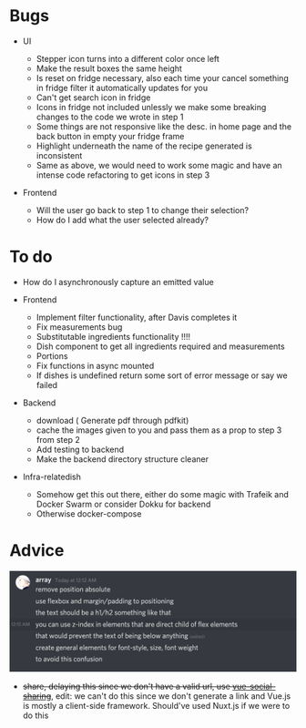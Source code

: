 # Bugs

- UI

  - Stepper icon turns into a different color once left
  - Make the result boxes the same height
  - Is reset on fridge necessary, also each time your cancel something in fridge filter it automatically updates for you
  - Can't get search icon in fridge
  - Icons in fridge not included unlessly we make some breaking changes to the code we wrote in step 1
  - Some things are not responsive like the desc. in home page and the back button in empty your fridge frame
  - Highlight underneath the name of the recipe generated is inconsistent
  - Same as above, we would need to work some magic and have an intense code refactoring to get icons in step 3

- Frontend
  - Will the user go back to step 1 to change their selection?
  - How do I add what the user selected already?

# To do

- How do I asynchronously capture an emitted value

- Frontend

  - Implement filter functionality, after Davis completes it
  - Fix measurements bug
  - Substitutable ingredients functionality !!!!
  - Dish component to get all ingredients required and measurements
  - Portions
  - Fix functions in async mounted
  - If dishes is undefined return some sort of error message or say we failed

- Backend

  - download ( Generate pdf through pdfkit)
  - cache the images given to you and pass them as a prop to step 3 from step 2
  - Add testing to backend
  - Make the backend directory structure cleaner

- Infra-relatedish

  - Somehow get this out there, either do some magic with Trafeik and Docker Swarm or consider Dokku for backend
  - Otherwise docker-compose

# Advice

![](res/2021-04-22-10-53-53.png)

- ~~share, delaying this since we don't have a valid url, use [vue-social-sharing](!https://github.com/nicolasbeauvais/vue-social-sharing)~~, edit: we can't do this since we don't generate a link and Vue.js is mostly a client-side framework. Should've used Nuxt.js if we were to do this
